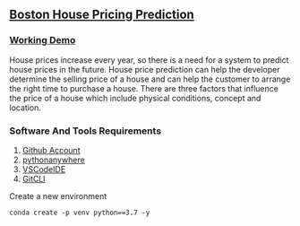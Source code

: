 ## [Boston House Pricing Prediction](https://02kaushal.pythonanywhere.com/)
  ### [Working Demo](https://youtu.be/RZn3fIRCgQo)
  House prices increase every year, so there is a need for a system to predict house prices in the future. House price prediction can help the developer determine the selling price of a house and can help the customer to arrange the right time to purchase a house. There are three factors that influence the price of a house which include physical conditions, concept and location. 

### Software And Tools Requirements

1. [Github Account](https://github.com)
2. [pythonanywhere](https://www.pythonanywhere.com)
3. [VSCodeIDE](https://code.visualstudio.com/)
4. [GitCLI](https://git-scm.com/book/en/v2/Getting-Started-The-Command-Line)

Create a new environment

```
conda create -p venv python==3.7 -y
```
